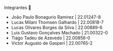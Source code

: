 Integrantes 🤝

- João Paulo Bonagurio Ramirez   | 22.01247-8
- Lucas Milani Thomsen Galhardo  | 22.00818-7
- Lucas Olivares Borges da Silva | 22.00889-6
- Luis Gustavo Gonçalves Machado | 21.00322-0
- Tiago Tadeu de Azevedo         | 22.00856-0
- Victor Augusto de Gasperi      | 22.00765-2
